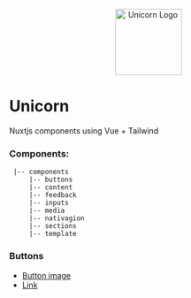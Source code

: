 <p align="center">
  <img src="https://github.com/julioacontreras/unicorn/doc/assets/img/logo.png?raw=true" width="120" alt="Unicorn Logo" />
</p>

# Unicorn

Nuxtjs components using Vue + Tailwind

### Components:

```
 |-- components
     |-- buttons
     |-- content
     |-- feedback
     |-- inputs
     |-- media
     |-- nativagion
     |-- sections
     |-- template
```

### Buttons

* [Button image](/components/buttons/imageLink/README.md)
* [Link](/components/buttons/link/README.md)

